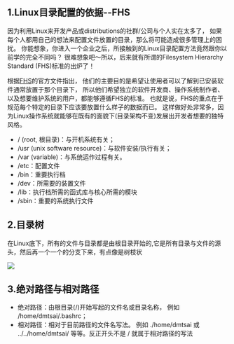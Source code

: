## 1.Linux目录配置的依据--FHS

因为利用Linux来开发产品或distributions的社群/公司与个人实在太多了， 如果每个人都用自己的想法来配置文件放置的目录，那么将可能造成很多管理上的困扰。 你能想象，你进入一个企业之后，所接触到的Linux目录配置方法竟然跟你以前学的完全不同吗？ 很难想象吧～所以，后来就有所谓的Filesystem Hierarchy Standard (FHS)标准的出炉了！

根据[FHS](http://www.pathname.com/fhs/)的官方文件指出， 他们的主要目的是希望让使用者可以了解到已安装软件通常放置于那个目录下， 所以他们希望独立的软件开发商、操作系统制作者、以及想要维护系统的用户，都能够遵循FHS的标准。 也就是说，FHS的重点在于规范每个特定的目录下应该要放置什么样子的数据而已。 这样做好处非常多，因为Linux操作系统就能够在既有的面貌下(目录架构不变)发展出开发者想要的独特风格。

- / (root, 根目录)：与开机系统有关；
- /usr (unix software resource)：与软件安装/执行有关；
- /var (variable)：与系统运作过程有关。
- /etc：配置文件
- /bin：重要执行档
- /dev：所需要的装置文件
- /lib：执行档所需的函式库与核心所需的模块
- /sbin：重要的系统执行文件

## 2.目录树
在Linux底下，所有的文件与目录都是由根目录开始的,它是所有目录与文件的源头，然后再一个一个的分支下来，有点像是树枝状

![](http://cn.linux.vbird.org/linux_basic/0210filepermission_files/directory_tree.gif)

## 3.绝对路径与相对路径
- 绝对路径：由根目录(/)开始写起的文件名或目录名称， 例如 /home/dmtsai/.bashrc；
- 相对路径：相对于目前路径的文件名写法。 例如 ./home/dmtsai 或 ../../home/dmtsai/ 等等。反正开头不是 / 就属于相对路径的写法

